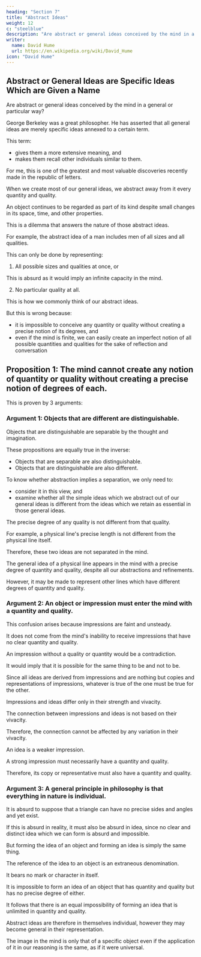 ```yaml
---
heading: "Section 7"
title: "Abstract Ideas"
weight: 12
c: "steelblue"
description: "Are abstract or general ideas conceived by the mind in a general or particular way?"
writer:
  name: David Hume
  url: https://en.wikipedia.org/wiki/David_Hume
icon: "David Hume"
---
```




## Abstract or General Ideas are Specific Ideas Which are Given a Name

Are abstract or general ideas conceived by the mind in a general or particular way?

<!-- Identity -->

George Berkeley was a great philosopher. He has asserted that all general ideas are merely specific ideas annexed to a certain term.

This term:
- gives them a more extensive meaning, and
- makes them recall other individuals similar to them.

For me, this is one of the greatest and most valuable discoveries recently made in the republic of letters.

<!-- I shall confirm it by some arguments to put it beyond all doubt. -->

When we create most of our general ideas, we abstract away from it every quantity and quality.

An object continues to be regarded as part of its kind despite small changes in its space, time, and other properties.

This is a dilemma that answers the nature of those abstract ideas.

For example, the abstract idea of a man includes men of all sizes and all qualities.

This can only be done by representing:

1. All possible sizes and qualities at once, or

This is absurd as it would imply an infinite capacity in the mind.

2. No particular quality at all.

 <!-- the common representation for  -->
This is how we commonly think of our abstract ideas.

<!-- - It represents no specific quantity or quality. -->

But this is wrong because:
- it is impossible to conceive any quantity or quality without creating a precise notion of its degrees, and
- even if the mind is finite, we can easily create an imperfect notion of all possible quantities and qualities for the sake of reflection and conversation


## Proposition 1: The mind cannot create any notion of quantity or quality without creating a precise notion of degrees of each.

This is proven by 3 arguments:


### Argument 1: Objects that are different are distinguishable.

Objects that are distinguishable are separable by the thought and imagination.

These propositions are equally true in the inverse:
- Objects that are separable are also distinguishable.
- Objects that are distinguishable are also different.

<!-- How else can we separate what is not distinguishable or distinguish what is not different? -->

To know whether abstraction implies a separation, we only need to:
- consider it in this view, and
- examine whether all the simple ideas which we abstract out of our general ideas is different from the ideas which we retain as essential in those general ideas.

The precise degree of any quality is not different from that quality.

For example, a physical line's precise length is not different from the physical line itself.

Therefore, these two ideas are not separated in the mind.

The general idea of a physical line appears in the mind with a precise degree of quantity and quality, despite all our abstractions and refinements.

However, it may be made to represent other lines which have different degrees of quantity and quality.


### Argument 2: An object or impression must enter the mind with a quantity and quality.

This confusion arises because impressions are faint and unsteady.

It does not come from the mind's inability to receive impressions that have no clear quantity and quality.

An impression without a quality or quantity would be a contradiction.

It would imply that it is possible for the same thing to be and not to be.

Since all ideas are derived from impressions and are nothing but copies and representations of impressions, whatever is true of the one must be true for the other.

Impressions and ideas differ only in their strength and vivacity.

The connection between impressions and ideas is not based on their vivacity.

Therefore, the connection cannot be affected by any variation in their vivacity.

An idea is a weaker impression.

A strong impression must necessarily have a quantity and quality.

Therefore, its copy or representative must also have a quantity and quality.


### Argument 3: A general principle in philosophy is that everything in nature is individual.

It is absurd to suppose that a triangle can have no precise sides and angles and yet exist.

If this is absurd in reality, it must also be absurd in idea, since no clear and distinct idea which we can form is absurd and impossible.

But forming the idea of an object and forming an idea is simply the same thing.

The reference of the idea to an object is an extraneous denomination.

It bears no mark or character in itself.

It is impossible to form an idea of an object that has quantity and quality but has no precise degree of either.

It follows that there is an equal impossibility of forming an idea that is unlimited in quantity and quality.

Abstract ideas are therefore in themselves individual, however they may become general in their representation.

The image in the mind is only that of a specific object even if the application of it in our reasoning is the same, as if it were universal.
